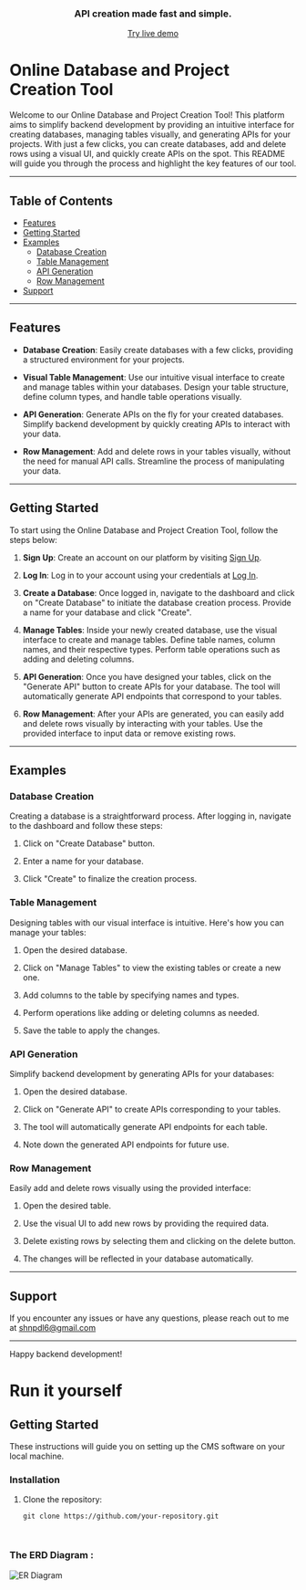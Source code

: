 

<div align="center">
  <h3>API creation made fast and simple.</h3>
  <p><a href="https://rapiddb.net">Try live demo</a></p>
</div>



# Online Database and Project Creation Tool

Welcome to our Online Database and Project Creation Tool! This platform aims to simplify backend development by providing an intuitive interface for creating databases, managing tables visually, and generating APIs for your projects. With just a few clicks, you can create databases, add and delete rows using a visual UI, and quickly create APIs on the spot. This README will guide you through the process and highlight the key features of our tool.

---

## Table of Contents

- [Features](#features)
- [Getting Started](#getting-started)
- [Examples](#examples)
  - [Database Creation](#database-creation)
  - [Table Management](#table-management)
  - [API Generation](#api-generation)
  - [Row Management](#row-management)
- [Support](#support)

---

## Features

- **Database Creation**: Easily create databases with a few clicks, providing a structured environment for your projects.

- **Visual Table Management**: Use our intuitive visual interface to create and manage tables within your databases. Design your table structure, define column types, and handle table operations visually.

- **API Generation**: Generate APIs on the fly for your created databases. Simplify backend development by quickly creating APIs to interact with your data.

- **Row Management**: Add and delete rows in your tables visually, without the need for manual API calls. Streamline the process of manipulating your data.

---

## Getting Started

To start using the Online Database and Project Creation Tool, follow the steps below:

1. **Sign Up**: Create an account on our platform by visiting [Sign Up](https://example.com/signup).

2. **Log In**: Log in to your account using your credentials at [Log In](https://example.com/login).

3. **Create a Database**: Once logged in, navigate to the dashboard and click on "Create Database" to initiate the database creation process. Provide a name for your database and click "Create".

4. **Manage Tables**: Inside your newly created database, use the visual interface to create and manage tables. Define table names, column names, and their respective types. Perform table operations such as adding and deleting columns.

5. **API Generation**: Once you have designed your tables, click on the "Generate API" button to create APIs for your database. The tool will automatically generate API endpoints that correspond to your tables.

6. **Row Management**: After your APIs are generated, you can easily add and delete rows visually by interacting with your tables. Use the provided interface to input data or remove existing rows.

---

## Examples

### Database Creation

Creating a database is a straightforward process. After logging in, navigate to the dashboard and follow these steps:

1. Click on "Create Database" button.

2. Enter a name for your database.

3. Click "Create" to finalize the creation process.

### Table Management

Designing tables with our visual interface is intuitive. Here's how you can manage your tables:

1. Open the desired database.

2. Click on "Manage Tables" to view the existing tables or create a new one.

3. Add columns to the table by specifying names and types.

4. Perform operations like adding or deleting columns as needed.

5. Save the table to apply the changes.

### API Generation

Simplify backend development by generating APIs for your databases:

1. Open the desired database.

2. Click on "Generate API" to create APIs corresponding to your tables.

3. The tool will automatically generate API endpoints for each table.

4. Note down the generated API endpoints for future use.

### Row Management

Easily add and delete rows visually using the provided interface:

1. Open the desired table.

2. Use the visual UI to add new rows by providing the required data.

3. Delete existing rows by selecting them and clicking on the delete button.

4. The changes will be reflected in your database automatically.

---

## Support

If you encounter any issues or have any questions, please reach out to me  at shnpdl6@gmail.com 

---

Happy backend development!









# Run it yourself




## Getting Started

These instructions will guide you on setting up the CMS software on your local machine.

### Installation

1. Clone the repository:
   ```shell
   git clone https://github.com/your-repository.git



### The ERD Diagram : 

![ER Diagram](/assets/er_diagram.png)
